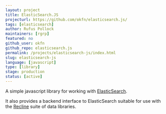 ```yaml
---
layout: project
title: ElasticSearch.JS
projecturl: https://github.com/okfn/elasticsearch.js/
tags: [elasticsearch]
author: Rufus Pollock
maintainers: [rgrp]
featured: no
github_user: okfn
github_repo: elasticsearch.js
permalink: /projects/elasticsearch-js/index.html
slug: elasticsearch-js
language: [javascript]
type: [library]
stage: production
status: [active]
---
```


<p>A simple javascript library for working with <a
href="http://www.elasticsearch.org/">ElasticSearch</a>.</p>

<p>It also provides a backend interface to ElasticSearch suitable for use with
the <a href="http://okfnlabs.org/recline/">Recline</a> suite of data
libraries.</p>

